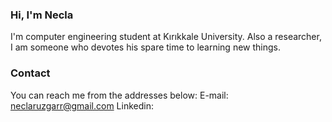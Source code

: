 ### Hi, I'm Necla

I'm computer engineering student at Kırıkkale University. Also a researcher, I am someone who devotes his spare time to learning new things.

### Contact

You can reach me from the addresses below:
E-mail: neclaruzgarr@gmail.com
Linkedin:
